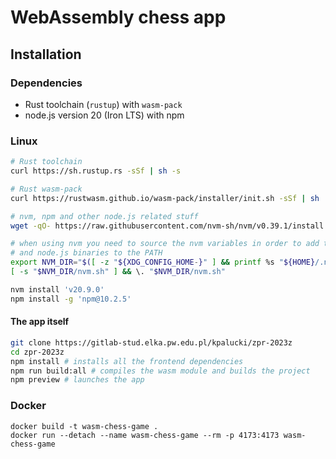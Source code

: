 # WebAssembly chess app

## Installation

### Dependencies

- Rust toolchain (`rustup`) with `wasm-pack`
- node.js version 20 (Iron LTS) with npm

### Linux

```sh
# Rust toolchain
curl https://sh.rustup.rs -sSf | sh -s

# Rust wasm-pack
curl https://rustwasm.github.io/wasm-pack/installer/init.sh -sSf | sh

# nvm, npm and other node.js related stuff
wget -qO- https://raw.githubusercontent.com/nvm-sh/nvm/v0.39.1/install.sh | bash

# when using nvm you need to source the nvm variables in order to add the npm
# and node.js binaries to the PATH
export NVM_DIR="$([ -z "${XDG_CONFIG_HOME-}" ] && printf %s "${HOME}/.nvm" || printf %s "${XDG_CONFIG_HOME}/nvm")"
[ -s "$NVM_DIR/nvm.sh" ] && \. "$NVM_DIR/nvm.sh"

nvm install 'v20.9.0'
npm install -g 'npm@10.2.5'
```

#### The app itself

```sh
git clone https://gitlab-stud.elka.pw.edu.pl/kpalucki/zpr-2023z
cd zpr-2023z
npm install # installs all the frontend dependencies
npm run build:all # compiles the wasm module and builds the project
npm preview # launches the app
```

### Docker

```shell
docker build -t wasm-chess-game .
docker run --detach --name wasm-chess-game --rm -p 4173:4173 wasm-chess-game
```
